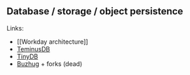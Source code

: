 ## Database / storage / object persistence

Links:

- [[Workday architecture]]
- [TeminusDB](https://en.wikipedia.org/wiki/TerminusDB)
- [TinyDB](https://github.com/msiemens/tinydb)
- [Buzhug](http://buzhug.sourceforge.net/) + forks (dead)
